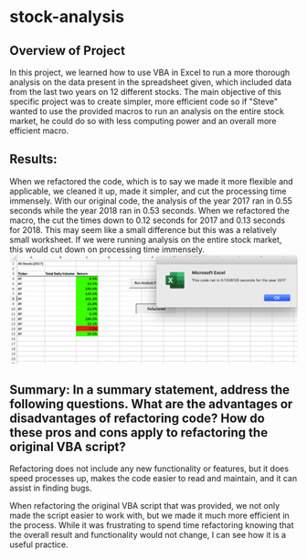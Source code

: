 # stock-analysis

## Overview of Project
In this project, we learned how to use VBA in Excel to run a more thorough analysis on the data present in the spreadsheet given, which included data from the last two years on 12 different stocks. The main objective of this specific project was to create simpler, more efficient code so if "Steve" wanted to use the provided macros to run an analysis on the entire stock market, he could do so with less computing power and an overall more efficient macro.

## Results:
When we refactored the code, which is to say we made it more flexible and applicable, we cleaned it up, made it simpler, and cut the processing time immensely. With our original code, the analysis of the year 2017 ran in 0.55 seconds while the year 2018 ran in 0.53 seconds. When we refactored the macro, the cut the times down to 0.12 seconds for 2017 and 0.13 seconds for 2018. This may seem like a small difference but this was a relatively small worksheet. If we were running analysis on the entire stock market, this would cut down on processing time immensely.
![VBA_Challenge_2017.png](resources/VBA_Challenge_2017.png)

## Summary: In a summary statement, address the following questions. What are the advantages or disadvantages of refactoring code? How do these pros and cons apply to refactoring the original VBA script?

Refactoring does not include any new functionality or features, but it does speed processes up, makes the code easier to read and maintain, and it can assist in finding bugs.

When refactoring the original VBA script that was provided, we not only made the script easier to work with, but we made it much more efficient in the process. While it was frustrating to spend time refactoring knowing that the overall result and functionality would not change, I can see how it is a useful practice. 
